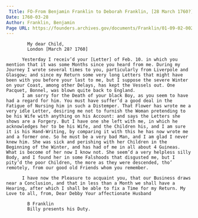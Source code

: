 ```yaml
---
 Title: FO-From Benjamin Franklin to Deborah Franklin, [28 March 1760?]
Date: 1760-03-28
Author: Franklin, Benjamin
Page URL: https://founders.archives.gov/documents/Franklin/01-09-02-0022
---
```


          
            My dear Child,
            London [March 28? 1760]
          
          Yesterday I receiv’d your [Letter] of Feb. 10. in which you mention that it was some Months since you heard from me. During my Journey I wrote several times to you, particularly from Liverpole and Glasgow; and since my Return some very long Letters that might have been with you before your last to me, but I suppose the severe Winter on your Coast, among other Delays, has kept the Vessels out. One Pacquet, Bonnel, was blown quite back to England.
          I am sorry for the Death of your black Boy, as you seem to have had a regard for him. You must have suffer’d a good deal in the Fatigue of Nursing him in such a Distemper. That Flower has wrote me a very idle Letter, desiring me not to furnish the Woman pretending to be his Wife with anything on his Account: and says the Letters she shows are a Forgery. But I have one she left with me, in which he acknowledges her to be his Wife, and the Children his, and I am sure it is his Hand-Writing, by comparing it with this he has now wrote me and a former one. So he must be a very bad Man, and I am glad I never knew him. She was sick and perishing with her Children in the Beginning of the Winter, and has had of me in all about 4 Guineas. What is become of her now I know not. She seem’d a very helpless silly Body, and I found her in some Falshoods that disgusted me, but I pity’d the poor Children, the more as they were descended, tho’ remotely, from our good old Friends whom you remember.
          
          I have now the Pleasure to acquaint you, that our Business draws near a Conclusion, and that in less than a Month we shall have a Hearing, after which I shall be able to fix a Time for my Return. My Love to all, from, Dear Debby Your affectionate Husband
          
            B Franklin
            Billy presents his Duty.
          
        
